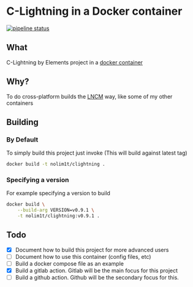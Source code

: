 # C-Lightning in a Docker container

[![pipeline status](https://gitlab.com/nolim1t/docker-clightning/badges/master/pipeline.svg)](https://gitlab.com/nolim1t/docker-clightning/-/commits/master)

## What

C-Lightning by Elements project in a [docker container](https://gitlab.com/nolim1t/docker-clightning)

## Why?

To do cross-platform builds the [LNCM](https://github.com/lncm/) way, like some of my other containers

## Building

### By Default

To simply build this project just invoke (This will build against latest tag)

```bash
docker build -t nolim1t/clightning .
```

### Specifying a version

For example specifying a version to build

```bash
docker build \
    --build-arg VERSION=v0.9.1 \
    -t nolim1t/clightning:v0.9.1 .
```
## Todo

- [x] Document how to build this project for more advanced users
- [ ] Document how to use this container (config files, etc)
- [ ] Build a docker compose file as an example
- [x] Build a gitlab action. Gitlab will be the main focus for this project
- [ ] Build a github action. Github will be the secondary focus for this.
